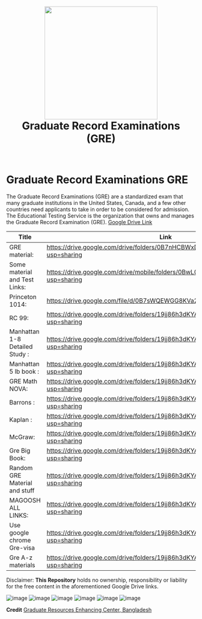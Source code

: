 <div align="center">
      <h1> <img src="https://github.com/ahammadmejbah/Graduate-Record-Examinations-GRE/blob/main/Screenshot_54.png" width="300px"><br/>Graduate Record Examinations (GRE)</h1>
     </div>
<p align="center"> <a href="https://github.com/ahammadmejbah" target="_blank"><img alt="" src="https://img.shields.io/badge/Website-EA4C89?style=normal&logo=dribbble&logoColor=white" style="vertical-align:center" /></a> <a href="https://twitter.com/ahammadmejbah" target="_blank"><img alt="" src="https://img.shields.io/badge/Twitter-1DA1F2?style=normal&logo=twitter&logoColor=white" style="vertical-align:center" /></a> <a href="https://www.facebook.com/ahammadmejbah" target="_blank"><img alt="" src="https://img.shields.io/badge/Facebook-1877F2?style=normal&logo=facebook&logoColor=white" style="vertical-align:center" /></a> <a href="https://www.instagram.com/ahammadmejbah/" target="_blank"><img alt="" src="https://img.shields.io/badge/Instagram-E4405F?style=normal&logo=instagram&logoColor=white" style="vertical-align:center" /></a> <a href="https://www.linkedin.com/in/ahammadmejbah/}" target="_blank"><img alt="" src="https://img.shields.io/badge/LinkedIn-0077B5?style=normal&logo=linkedin&logoColor=white" style="vertical-align:center" /></a> </p>

# Graduate Record Examinations GRE
 The Graduate Record Examinations (GRE) are a standardized exam that many graduate institutions in the United States, Canada, and a few other countries need applicants to take in order to be considered for admission. The Educational Testing Service is the organization that owns and manages the Graduate Record Examination (GRE). <a href="https://drive.google.com/drive/folders/1IcCQq_2RslHPxkk5vqwzvh8OByihaVUb?usp=sharing">Google Drive Link</a>
 
 
| Title| Link |
| ----------- | ----------- |
|GRE material:|https://drive.google.com/drive/folders/0B7nHCBWxDxOmVUMyNHIwcndRWUk?usp=sharing|
|Some material and Test Links:|https://drive.google.com/drive/mobile/folders/0BwL0u5z5gikqeVpycHhCb3NqT1E?usp=sharing|
|Princeton 1014:|https://drive.google.com/file/d/0B7sWQEWGG8KVa2h2Z3I0OF9UZTA/view|
|RC 99:|https://drive.google.com/drive/folders/19jj86h3dKYAluo76zGUh5ST0g1QuILm7?usp=sharing|
|Manhattan 1-8 Detailed Study :| https://drive.google.com/drive/folders/19jj86h3dKYAluo76zGUh5ST0g1QuILm7?usp=sharing|
|Manhattan 5 lb book :| https://drive.google.com/drive/folders/19jj86h3dKYAluo76zGUh5ST0g1QuILm7?usp=sharing|
|GRE Math NOVA:| https://drive.google.com/drive/folders/19jj86h3dKYAluo76zGUh5ST0g1QuILm7?usp=sharing|
|Barrons :| https://drive.google.com/drive/folders/19jj86h3dKYAluo76zGUh5ST0g1QuILm7?usp=sharing|
|Kaplan :| https://drive.google.com/drive/folders/19jj86h3dKYAluo76zGUh5ST0g1QuILm7?usp=sharing|
|McGraw:| https://drive.google.com/drive/folders/19jj86h3dKYAluo76zGUh5ST0g1QuILm7?usp=sharing|
|Gre Big Book:| https://drive.google.com/drive/folders/19jj86h3dKYAluo76zGUh5ST0g1QuILm7?usp=sharing|
|Random GRE Material and stuff |https://drive.google.com/drive/folders/19jj86h3dKYAluo76zGUh5ST0g1QuILm7?usp=sharing|
|MAGOOSH ALL LINKS:| https://drive.google.com/drive/folders/19jj86h3dKYAluo76zGUh5ST0g1QuILm7?usp=sharing|
|Use google chrome Gre-visa|https://drive.google.com/drive/folders/19jj86h3dKYAluo76zGUh5ST0g1QuILm7?usp=sharing|
|Gre A-z materials|https://drive.google.com/drive/folders/19jj86h3dKYAluo76zGUh5ST0g1QuILm7?usp=sharing|

Disclaimer: **This Repository** holds no ownership, responsibility or liability for the free content in the aforementioned Google Drive links.
    


![image](https://user-images.githubusercontent.com/56669333/222896534-c7e41cd3-7f5b-4cb4-aed3-52c103efe97c.png)
![image](https://user-images.githubusercontent.com/56669333/222897097-3aa78318-68dc-4341-b27c-b2d99a3b8dbd.png)
![image](https://user-images.githubusercontent.com/56669333/222897110-2b7024ab-24d3-4dec-bbaa-f84a904c4a9d.png)
![image](https://user-images.githubusercontent.com/56669333/222897141-1c1b3f08-2888-49fa-b5e5-22e30d2f3716.png)
![image](https://user-images.githubusercontent.com/56669333/222897154-cf094010-cafc-4a1f-8a5c-b4d07f8791e8.png)
![image](https://user-images.githubusercontent.com/56669333/222897171-21e3200c-2664-4246-95de-e30160938632.png)

**Credit** <a href="https://hsa.grecbd.com/">Graduate Resources Enhancing Center, Bangladesh</a>

